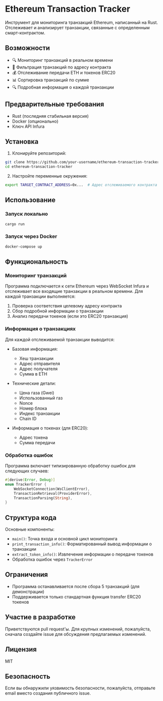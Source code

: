 # Ethereum Transaction Tracker

Инструмент для мониторинга транзакций Ethereum, написанный на Rust. Отслеживает и анализирует транзакции, связанные с определенным смарт-контрактом.

## Возможности

- 🔍 Мониторинг транзакций в реальном времени
- 🎯 Фильтрация транзакций по адресу контракта
- 💰 Отслеживание передачи ETH и токенов ERC20
- 📊 Сортировка транзакций по сумме
- 🔍 Подробная информация о каждой транзакции

## Предварительные требования

- Rust (последняя стабильная версия)
- Docker (опционально)
- Ключ API Infura

## Установка

1. Клонируйте репозиторий:

```bash
git clone https://github.com/your-username/ethereum-transaction-tracker
cd ethereum-transaction-tracker
```

2. Настройте переменные окружения:

```bash
export TARGET_CONTRACT_ADDRESS=0x...  # Адрес отслеживаемого контракта
```

## Использование

### Запуск локально

```bash
cargo run
```

### Запуск через Docker

```bash
docker-compose up
```

## Функциональность

### Мониторинг транзакций

Программа подключается к сети Ethereum через WebSocket Infura и отслеживает все входящие транзакции в реальном времени. Для каждой транзакции выполняется:

1. Проверка соответствия целевому адресу контракта
2. Сбор подробной информации о транзакции
3. Анализ передачи токенов (если это ERC20 транзакция)

### Информация о транзакциях

Для каждой отслеживаемой транзакции выводится:

- Базовая информация:
  - Хеш транзакции
  - Адрес отправителя
  - Адрес получателя
  - Сумма в ETH
  
- Технические детали:
  - Цена газа (Gwei)
  - Использованный газ
  - Nonce
  - Номер блока
  - Индекс транзакции
  - Chain ID

- Информация о токенах (для ERC20):
  - Адрес токена
  - Сумма передачи

### Обработка ошибок

Программа включает типизированную обработку ошибок для следующих случаев:

```rust
#[derive(Error, Debug)]
enum TrackerError {
    WebSocketConnection(WsClientError),
    TransactionRetrieval(ProviderError),
    TransactionParsing(String),
}
```

## Структура кода

Основные компоненты:

- `main()`: Точка входа и основной цикл мониторинга
- `print_transaction_info()`: Форматированный вывод информации о транзакции
- `extract_token_info()`: Извлечение информации о передаче токенов
- Обработка ошибок через `TrackerError`

## Ограничения

- Программа останавливается после сбора 5 транзакций (для демонстрации)
- Поддерживается только стандартная функция transfer ERC20 токенов

## Участие в разработке

Приветствуются pull request'ы. Для крупных изменений, пожалуйста, сначала создайте issue для обсуждения предлагаемых изменений.

## Лицензия

MIT

## Безопасность

Если вы обнаружили уязвимость безопасности, пожалуйста, отправьте email вместо создания публичного issue.
